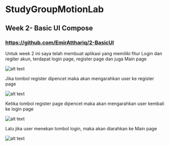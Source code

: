 ﻿# StudyGroupMotionLab

## Week 2- Basic UI Compose

### https://github.com/EmirAtthariq/2-BasicUI

Untuk week 2 ini saya telah membuat aplikasi yang memiliki fitur Login dan regiter akun, terdapat login page, register page dan juga Main page

![alt text](image.png)

Jika tombol register dipencet maka akan mengarahkan user ke register page

![alt text](image-1.png)

Ketika tombol register page dipencet maka akan mengarahkan user kembali ke login page

![alt text](image-2.png)

Lalu jika user menekan tombol login, maka akan diarahkan ke Main page

![alt text](image-3.png)
